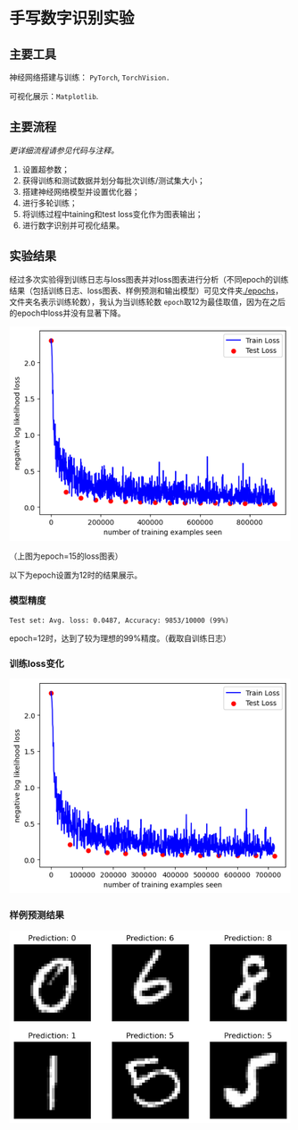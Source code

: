 # 手写数字识别实验

## 主要工具

神经网络搭建与训练： `PyTorch`, `TorchVision.`

可视化展示：`Matplotlib`.

## 主要流程

*更详细流程请参见代码与注释。*

1. 设置超参数；
2. 获得训练和测试数据并划分每批次训练/测试集大小；
3. 搭建神经网络模型并设置优化器；
4. 进行多轮训练；
5. 将训练过程中taining和test loss变化作为图表输出；
6. 进行数字识别并可视化结果。

## 实验结果

经过多次实验得到训练日志与loss图表并对loss图表进行分析（不同epoch的训练结果（包括训练日志、loss图表、样例预测和输出模型）可见文件夹[./epochs](./epochs)，文件夹名表示训练轮数），我认为当训练轮数 `epoch`取12为最佳取值，因为在之后的epoch中loss并没有显著下降。

![epoch为15时的训练loss变化图](./epochs/15/loss.png)

（上图为epoch=15的loss图表）

以下为epoch设置为12时的结果展示。

### 模型精度

```shell
Test set: Avg. loss: 0.0487, Accuracy: 9853/10000 (99%)
```

epoch=12时，达到了较为理想的99%精度。（截取自训练日志）

### 训练loss变化

![img](./epochs/12/loss.png)

### 样例预测结果

![img](./epochs/12/prediction.png)
